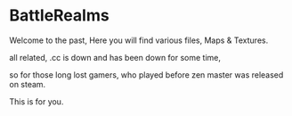 # BattleRealms

Welcome to the past, Here you will find various files, Maps & Textures.

all related, .cc is down and has been down for some time, 

so for those long lost gamers, who played before zen master was released on steam.

This is for you.
